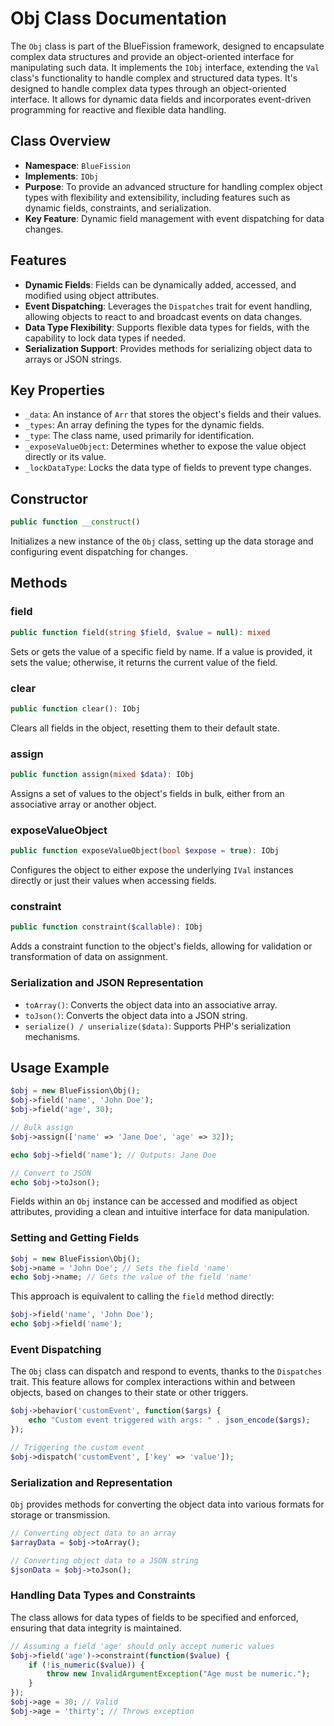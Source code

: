 # Obj Class Documentation

The `Obj` class is part of the BlueFission framework, designed to encapsulate complex data structures and provide an object-oriented interface for manipulating such data. It implements the `IObj` interface, extending the `Val` class's functionality to handle complex and structured data types. It's designed to handle complex data types through an object-oriented interface. It allows for dynamic data fields and incorporates event-driven programming for reactive and flexible data handling.

## Class Overview

- **Namespace**: `BlueFission`
- **Implements**: `IObj`
- **Purpose**: To provide an advanced structure for handling complex object types with flexibility and extensibility, including features such as dynamic fields, constraints, and serialization.
- **Key Feature**: Dynamic field management with event dispatching for data changes.


## Features

- **Dynamic Fields**: Fields can be dynamically added, accessed, and modified using object attributes.
- **Event Dispatching**: Leverages the `Dispatches` trait for event handling, allowing objects to react to and broadcast events on data changes.
- **Data Type Flexibility**: Supports flexible data types for fields, with the capability to lock data types if needed.
- **Serialization Support**: Provides methods for serializing object data to arrays or JSON strings.

## Key Properties

- `_data`: An instance of `Arr` that stores the object's fields and their values.
- `_types`: An array defining the types for the dynamic fields.
- `_type`: The class name, used primarily for identification.
- `_exposeValueObject`: Determines whether to expose the value object directly or its value.
- `_lockDataType`: Locks the data type of fields to prevent type changes.

## Constructor

```php
public function __construct()
```
Initializes a new instance of the `Obj` class, setting up the data storage and configuring event dispatching for changes.

## Methods

### field

```php
public function field(string $field, $value = null): mixed
```
Sets or gets the value of a specific field by name. If a value is provided, it sets the value; otherwise, it returns the current value of the field.

### clear

```php
public function clear(): IObj
```
Clears all fields in the object, resetting them to their default state.

### assign

```php
public function assign(mixed $data): IObj
```
Assigns a set of values to the object's fields in bulk, either from an associative array or another object.

### exposeValueObject

```php
public function exposeValueObject(bool $expose = true): IObj
```
Configures the object to either expose the underlying `IVal` instances directly or just their values when accessing fields.

### constraint

```php
public function constraint($callable): IObj
```
Adds a constraint function to the object's fields, allowing for validation or transformation of data on assignment.

### Serialization and JSON Representation

- `toArray()`: Converts the object data into an associative array.
- `toJson()`: Converts the object data into a JSON string.
- `serialize() / unserialize($data)`: Supports PHP's serialization mechanisms.

## Usage Example

```php
$obj = new BlueFission\Obj();
$obj->field('name', 'John Doe');
$obj->field('age', 30);

// Bulk assign
$obj->assign(['name' => 'Jane Doe', 'age' => 32]);

echo $obj->field('name'); // Outputs: Jane Doe

// Convert to JSON
echo $obj->toJson();
```

Fields within an `Obj` instance can be accessed and modified as object attributes, providing a clean and intuitive interface for data manipulation.

### Setting and Getting Fields

```php
$obj = new BlueFission\Obj();
$obj->name = 'John Doe'; // Sets the field 'name'
echo $obj->name; // Gets the value of the field 'name'
```

This approach is equivalent to calling the `field` method directly:

```php
$obj->field('name', 'John Doe');
echo $obj->field('name');
```

### Event Dispatching

The `Obj` class can dispatch and respond to events, thanks to the `Dispatches` trait. This feature allows for complex interactions within and between objects, based on changes to their state or other triggers.

```php
$obj->behavior('customEvent', function($args) {
    echo "Custom event triggered with args: " . json_encode($args);
});

// Triggering the custom event
$obj->dispatch('customEvent', ['key' => 'value']);
```

### Serialization and Representation

`Obj` provides methods for converting the object data into various formats for storage or transmission.

```php
// Converting object data to an array
$arrayData = $obj->toArray();

// Converting object data to a JSON string
$jsonData = $obj->toJson();
```

### Handling Data Types and Constraints

The class allows for data types of fields to be specified and enforced, ensuring that data integrity is maintained.

```php
// Assuming a field 'age' should only accept numeric values
$obj->field('age')->constraint(function($value) {
    if (!is_numeric($value)) {
        throw new InvalidArgumentException("Age must be numeric.");
    }
});
$obj->age = 30; // Valid
$obj->age = 'thirty'; // Throws exception
```
